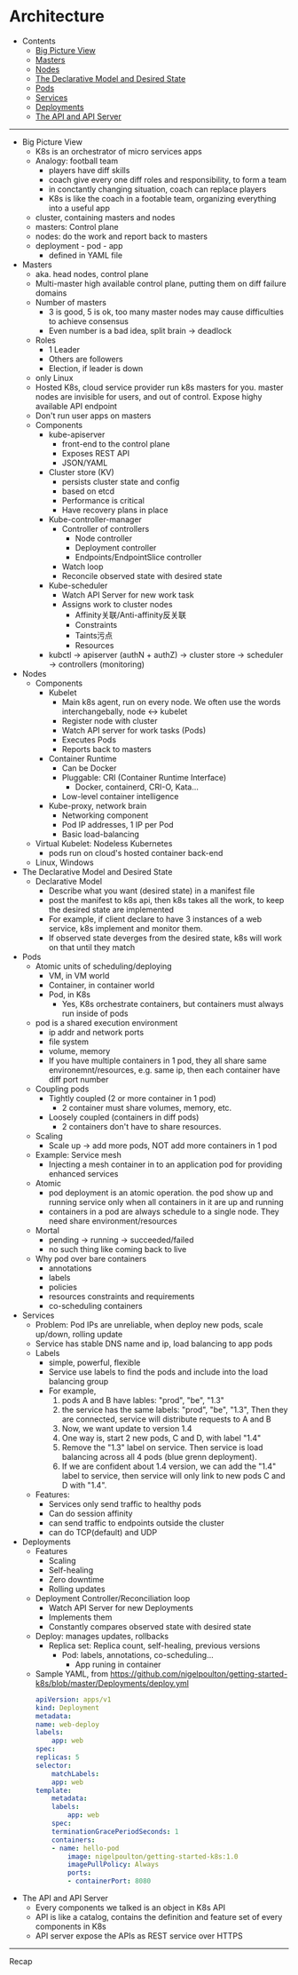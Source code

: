 # Architecture

* Contents
  * [Big Picture View](#bigpic)
  * [Masters](#master)
  * [Nodes](#node)
  * [The Declarative Model and Desired State](#declarative)
  * [Pods](#pod)
  * [Services](#service)
  * [Deployments](#deployment)
  * [The API and API Server](#api)

- - - -

* Big Picture View<a id="bigpic"></a>
  * K8s is an orchestrator of micro services apps
  * Analogy: football team
    * players have diff skills
    * coach give every one diff roles and responsibility, to form a team
    * in conctantly changing situation, coach can replace players
    * K8s is like the coach in a footable team, organizing everything into a useful app
  * cluster, containing masters and nodes
  * masters: Control plane
  * nodes: do the work and report back to masters
  * deployment - pod - app
    * defined in YAML file
* Masters<a id="master"></a>
  * aka. head nodes, control plane
  * Multi-master high available control plane, putting them on diff failure domains
  * Number of masters
    * 3 is good, 5 is ok, too many master nodes may cause difficulties to achieve consensus
    * Even number is a bad idea, split brain -> deadlock
  * Roles
    * 1 Leader
    * Others are followers
    * Election, if leader is down
  * only Linux
  * Hosted K8s, cloud service provider run k8s masters for you. master nodes are invisible for users, and out of control. Expose highy available API endpoint
  * Don't run user apps on masters
  * Components
    * kube-apiserver
      * front-end to the control plane
      * Exposes REST API
      * JSON/YAML
    * Cluster store (KV)
      * persists cluster state and config
      * based on etcd
      * Performance is critical
      * Have recovery plans in place
    * Kube-controller-manager
      * Controller of controllers
        * Node controller
        * Deployment controller
        * Endpoints/EndpointSlice controller
      * Watch loop
      * Reconcile observed state with desired state
    * Kube-scheduler
      * Watch API Server for new work task
      * Assigns work to cluster nodes
        * Affinity关联/Anti-affinity反关联
        * Constraints
        * Taints污点
        * Resources
    * kubctl -> apiserver (authN + authZ) -> cluster store -> scheduler -> controllers (monitoring)
* Nodes<a id="node"></a>
  * Components
    * Kubelet
      * Main k8s agent, run on every node. We often use the words interchangebally, node <-> kubelet
      * Register node with cluster
      * Watch API  server for work tasks (Pods)
      * Executes Pods
      * Reports back to masters
    * Container Runtime
      * Can be Docker
      * Pluggable: CRI (Container Runtime Interface)
        * Docker, containerd, CRI-O, Kata...
      * Low-level container intelligence
    * Kube-proxy, network brain
      * Networking component
      * Pod IP addresses, 1 IP per Pod
      * Basic load-balancing
  * Virtual Kubelet: Nodeless Kubernetes
    * pods run on cloud's hosted container back-end
  * Linux, Windows
* The Declarative Model and Desired State<a id="declarative"></a>
  * Declarative Model
    * Describe what you want (desired state) in a manifest file
    * post the manifest to k8s api, then k8s takes all the work, to keep the desired state are implemented
    * For example, if client declare to have 3 instances of a web service, k8s implement and monitor them.
    * If observed state deverges from the desired state, k8s will work on that until they match
* Pods<a id="pod"></a>
  * Atomic units of scheduling/deploying
    * VM, in VM world
    * Container, in container world
    * Pod, in K8s
      * Yes, K8s orchestrate containers, but containers must always run inside of pods
  * pod is a shared execution environment
    * ip addr and network ports
    * file system
    * volume, memory
    * If you have multiple containers in 1 pod, they all share same environemnt/resources, e.g. same ip, then each container have diff port number
  * Coupling pods
    * Tightly coupled (2 or more container in 1 pod)
      * 2 container must share volumes, memory, etc.
    * Loosely coupled (containers in diff pods)
      * 2 containers don't have to share resources.
  * Scaling
    * Scale up -> add more pods, NOT add more containers in 1 pod
  * Example: Service mesh
    * Injecting a mesh container in to an application pod for providing enhanced services
  * Atomic
    * pod deployment is an atomic operation. the pod show up and running service only when all containers in it are up and running
    * containers in a pod are always schedule to a single node. They need share environment/resources
  * Mortal
    * pending -> running -> succeeded/failed
    * no such thing like coming back to live
  * Why pod over bare containers
    * annotations
    * labels
    * policies
    * resources constraints and requirements
    * co-scheduling containers
* Services<a id="service"></a>
  * Problem: Pod IPs are unreliable, when deploy new pods, scale up/down, rolling update
  * Service has stable DNS name and ip, load balancing to app pods
  * Labels
    * simple, powerful, flexible
    * Service use labels to find the pods and include into the load balancing group
    * For example, 
      1. pods A and B have lables: "prod", "be", "1.3"
      2. the service has the same labels: "prod", "be", "1.3", Then they are connected, service will distribute requests to A and B
      3. Now, we want update to version 1.4
      4. One way is, start 2 new pods, C and D, with label "1.4"
      5. Remove the "1.3" label on service. Then service is load balancing across all 4 pods (blue grenn deployment).
      6. If we are confident about 1.4 version, we can add the "1.4" label to service, then service will only link to new pods C and D with "1.4".
  * Features:
    * Services only send traffic to healthy pods
    * Can do session affinity
    * can send traffic to endpoints outside the cluster
    * can do TCP(default) and UDP
* Deployments<a id="deployment"></a>
  * Features
    * Scaling
    * Self-healing
    * Zero downtime
    * Rolling updates
  * Deployment Controller/Reconciliation loop
    * Watch API Server for new Deployments
    * Implements them
    * Constantly compares observed state with desired state
  * Deploy: manages updates, rollbacks
    * Replica set: Replica count, self-healing, previous versions
      * Pod: labels, annotations, co-scheduling...
        * App runing in container
  * Sample YAML, from <https://github.com/nigelpoulton/getting-started-k8s/blob/master/Deployments/deploy.yml>
    ```yaml
    apiVersion: apps/v1
    kind: Deployment
    metadata:
    name: web-deploy
    labels:
        app: web
    spec:
    replicas: 5
    selector:
        matchLabels:
        app: web
    template:
        metadata:
        labels:
            app: web
        spec: 
        terminationGracePeriodSeconds: 1
        containers:
        - name: hello-pod
            image: nigelpoulton/getting-started-k8s:1.0
            imagePullPolicy: Always
            ports:
            - containerPort: 8080
    ```
* The API and API Server<a id="api"></a>
  * Every components we talked is an object in K8s API
  * API is like a catalog, contains the definition and feature set of every components in K8s
  * API server expose the APIs as REST service over HTTPS

- - - -

Recap

